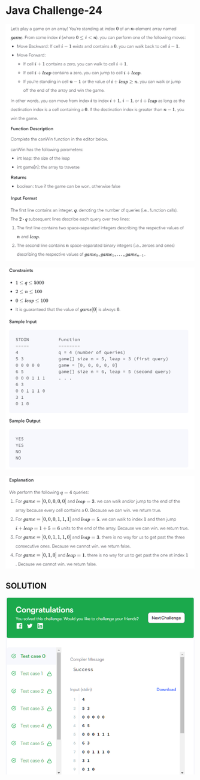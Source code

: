 # Java Challenge-24

![IMG](./img/_24_01.png)

![IMG](./img/_24_02.png)

![IMG](./img/_24_03.png)

## SOLUTION

![IMG](./img/_24_04.png)